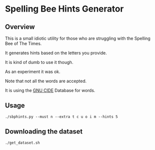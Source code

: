 # Spelling Bee Hints Generator

## Overview
This is a small idiotic utility for those who are struggling with the Spelling Bee of The Times.

It generates hints based on the letters you provide. 

It is kind of dumb to use it though.

As an experiment it was ok.

Note that not all the words are accepted. 

It is using the [GNU CIDE](https://gcide.gnu.org.ua/) Database for words. 


## Usage
`./sbphints.py --must n --extra t c u o i m --hints 5`

## Downloading the dataset
`./get_dataset.sh`


